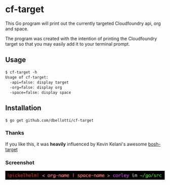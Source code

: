 # cf-target
This Go program will print out the currently targeted Cloudfoundry api, org and space.

The program was created with the intention of printing the Cloudfoundry target so that you may easily add
it to your terminal prompt.

## Usage
```
$ cf-target -h
Usage of cf-target:
  -api=false: display target
  -org=false: display org
  -space=false: display space
```

## Installation
```
$ go get github.com/dbellotti/cf-target
```

### Thanks
If you like this, it was __heavily__ influenced by Kevin Kelani's awesome [bosh-target](https://github.com/kkallday/bosh-target)

### Screenshot
![cf-target in action](https://raw.githubusercontent.com/dbellotti/cf-target/master/screenshot.png)
